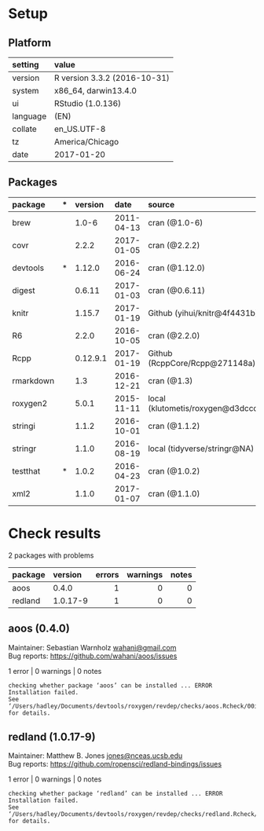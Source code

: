 # Setup

## Platform

|setting  |value                        |
|:--------|:----------------------------|
|version  |R version 3.3.2 (2016-10-31) |
|system   |x86_64, darwin13.4.0         |
|ui       |RStudio (1.0.136)            |
|language |(EN)                         |
|collate  |en_US.UTF-8                  |
|tz       |America/Chicago              |
|date     |2017-01-20                   |

## Packages

|package   |*  |version  |date       |source                             |
|:---------|:--|:--------|:----------|:----------------------------------|
|brew      |   |1.0-6    |2011-04-13 |cran (@1.0-6)                      |
|covr      |   |2.2.2    |2017-01-05 |cran (@2.2.2)                      |
|devtools  |*  |1.12.0   |2016-06-24 |cran (@1.12.0)                     |
|digest    |   |0.6.11   |2017-01-03 |cran (@0.6.11)                     |
|knitr     |   |1.15.7   |2017-01-19 |Github (yihui/knitr@4f4431b)       |
|R6        |   |2.2.0    |2016-10-05 |cran (@2.2.0)                      |
|Rcpp      |   |0.12.9.1 |2017-01-19 |Github (RcppCore/Rcpp@271148a)     |
|rmarkdown |   |1.3      |2016-12-21 |cran (@1.3)                        |
|roxygen2  |   |5.0.1    |2015-11-11 |local (klutometis/roxygen@d3dccc7) |
|stringi   |   |1.1.2    |2016-10-01 |cran (@1.1.2)                      |
|stringr   |   |1.1.0    |2016-08-19 |local (tidyverse/stringr@NA)       |
|testthat  |*  |1.0.2    |2016-04-23 |cran (@1.0.2)                      |
|xml2      |   |1.1.0    |2017-01-07 |cran (@1.1.0)                      |

# Check results

2 packages with problems

|package |version  | errors| warnings| notes|
|:-------|:--------|------:|--------:|-----:|
|aoos    |0.4.0    |      1|        0|     0|
|redland |1.0.17-9 |      1|        0|     0|

## aoos (0.4.0)
Maintainer: Sebastian Warnholz <wahani@gmail.com>  
Bug reports: https://github.com/wahani/aoos/issues

1 error  | 0 warnings | 0 notes

```
checking whether package ‘aoos’ can be installed ... ERROR
Installation failed.
See ‘/Users/hadley/Documents/devtools/roxygen/revdep/checks/aoos.Rcheck/00install.out’ for details.
```

## redland (1.0.17-9)
Maintainer: Matthew B. Jones <jones@nceas.ucsb.edu>  
Bug reports: https://github.com/ropensci/redland-bindings/issues

1 error  | 0 warnings | 0 notes

```
checking whether package ‘redland’ can be installed ... ERROR
Installation failed.
See ‘/Users/hadley/Documents/devtools/roxygen/revdep/checks/redland.Rcheck/00install.out’ for details.
```

